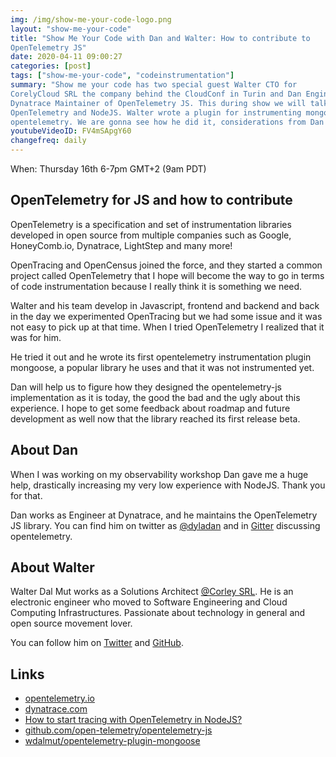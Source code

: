 ```yaml
---
img: /img/show-me-your-code-logo.png
layout: "show-me-your-code"
title: "Show Me Your Code with Dan and Walter: How to contribute to
OpenTelemetry JS"
date: 2020-04-11 09:00:27
categories: [post]
tags: ["show-me-your-code", "codeinstrumentation"]
summary: "Show me your code has two special guest Walter CTO for
CorelyCloud SRL the company behind the CloudConf in Turin and Dan Engineer at
Dynatrace Maintainer of OpenTelemetry JS. This during show we will talk about
OpenTelemetry and NodeJS. Walter wrote a plugin for instrumenting mongoose with
opentelemetry. We are gonna see how he did it, considerations from Dan and so on"
youtubeVideoID: FV4mSApgY60
changefreq: daily
---
```


When: Thursday 16th 6-7pm GMT+2 (9am PDT)

## OpenTelemetry for JS and how to contribute

OpenTelemetry is a specification and set of instrumentation libraries developed
in open source from multiple companies such as Google, HoneyComb.io, Dynatrace,
LightStep and many more!

OpenTracing and OpenCensus joined the force, and they started a common project
called OpenTelemetry that I hope will become the way to go in terms of code
instrumentation because I really think it is something we need.

Walter and his team develop in Javascript, frontend and backend and back in the
day we experimented OpenTracing but we had some issue and it was not easy to
pick up at that time. When I tried OpenTelemetry I realized that it was for him.

He tried it out and he wrote its first opentelemetry instrumentation plugin
mongoose, a popular library he uses and that it was not instrumented yet.

Dan will help us to figure how they designed the opentelemetry-js implementation
as it is today, the good the bad and the ugly about this experience. I hope to
get some feedback about roadmap and future development as well now that the
library reached its first release beta.

## About Dan

When I was working on my observability workshop Dan gave me a huge help,
drastically increasing my very low experience with NodeJS. Thank you for that.

Dan works as Engineer at Dynatrace, and he maintains the OpenTelemetry JS
library. You can find him on twitter as [@dyladan](https://twitter.com/dyladan)
and in [Gitter](https://gitter.im/open-telemetry/opentelemetry-node) discussing
opentelemetry.

## About Walter

Walter Dal Mut works as a Solutions Architect [@Corley SRL](https://corley.it/).
He is an electronic engineer who moved to Software Engineering and Cloud
Computing Infrastructures. Passionate about technology in general and open
source movement lover.

You can follow him on [Twitter](https://twitter.com/walterdalmut)
and [GitHub](https://github.com/wdalmut).

## Links

* [opentelemetry.io](https://opentelemetry.io/)
* [dynatrace.com](https://www.dynatrace.com)
* [How to start tracing with OpenTelemetry in NodeJS?](https://gianarb.it/blog/how-to-start-with-opentelemetry-in-nodejs)
* [github.com/open-telemetry/opentelemetry-js](https://github.com/open-telemetry/opentelemetry-js)
* [wdalmut/opentelemetry-plugin-mongoose](https://github.com/wdalmut/opentelemetry-plugin-mongoose)
